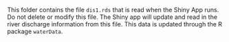 This folder contains the file `dis1.rds` that is read when the Shiny App runs. Do not delete or modify this file. The Shiny app will update and read in the river discharge information from this file. This data is updated through the R package `waterData`.   
